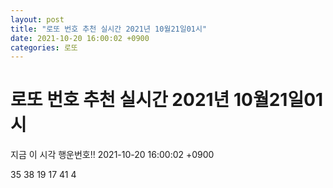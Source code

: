 ```yaml
---
layout: post
title: "로또 번호 추천 실시간 2021년 10월21일01시"
date: 2021-10-20 16:00:02 +0900
categories: 로또
---
```


# 로또 번호 추천 실시간 2021년 10월21일01시

지금 이 시각 행운번호!! 2021-10-20 16:00:02 +0900

 35  38  19  17  41  4 

